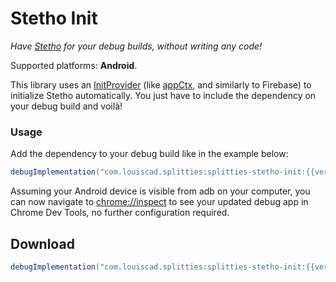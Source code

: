 # Stetho Init

*Have [Stetho](https://github.com/facebook/stetho) for your debug builds,
without writing any code!*

Supported platforms: **Android**.

This library uses an [InitProvider](
../initprovider/src/androidMain/kotlin/splitties/initprovider/InitProvider.kt
) (like [appCtx](
../appctx/src/androidMain/kotlin/splitties/init/AppCtxInitProvider.kt
), and similarly to Firebase) to initialize Stetho
automatically. You just have to include the dependency on your debug build
and voilà!

### Usage
Add the dependency to your debug build like in the example below:
```groovy
debugImplementation("com.louiscad.splitties:splitties-stetho-init:{{version.splitties3}}")
```

Assuming your Android device is visible from adb on your computer, you can
now navigate to [chrome://inspect](chrome://inspect) to see your updated
debug app in Chrome Dev Tools, no further configuration required.

## Download

```groovy
debugImplementation("com.louiscad.splitties:splitties-stetho-init:{{version.splitties3}}")
```
